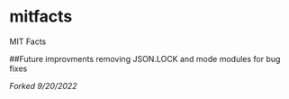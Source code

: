 # mitfacts
MIT Facts

##Future improvments
removing JSON.LOCK and mode modules for bug fixes

*Forked 9/20/2022*
